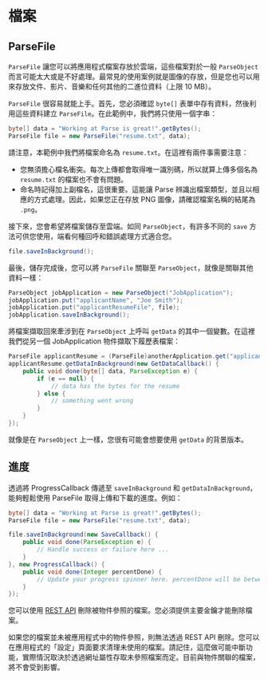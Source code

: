 # 檔案

## ParseFile

`ParseFile` 讓您可以將應用程式檔案存放於雲端，這些檔案對於一般 `ParseObject` 而言可能太大或是不好處理。最常見的使用案例就是圖像的存放，但是您也可以用來存放文件、影片、音樂和任何其他的二進位資料（上限 10 MB）。

`ParseFile` 很容易就能上手。首先，您必須確認 `byte[]` 表單中存有資料，然後利用這些資料建立 `ParseFile`。在此範例中，我們將只使用一個字串：

```java
byte[] data = "Working at Parse is great!".getBytes();
ParseFile file = new ParseFile("resume.txt", data);
```

請注意，本範例中我們將檔案命名為 `resume.txt`。在這裡有兩件事需要注意： 

*   您無須擔心檔名衝突。每次上傳都會取得唯一識別碼，所以就算上傳多個名為 `resume.txt` 的檔案也不會有問題。
*   命名時記得加上副檔名，這很重要。這能讓 Parse 辨識出檔案類型，並且以相應的方式處理。因此，如果您正在存放 PNG 圖像，請確認檔案名稱的結尾為 `.png`。

接下來，您會希望將檔案儲存至雲端。如同 `ParseObject`，有許多不同的 `save` 方法可供您使用，端看何種回呼和錯誤處理方式適合您。

```java
file.saveInBackground();
```

最後，儲存完成後，您可以將 `ParseFile` 關聯至 `ParseObject`，就像是關聯其他資料一樣：

```java
ParseObject jobApplication = new ParseObject("JobApplication");
jobApplication.put("applicantName", "Joe Smith");
jobApplication.put("applicantResumeFile", file);
jobApplication.saveInBackground();
```

將檔案擷取回來牽涉到在 `ParseObject` 上呼叫 `getData` 的其中一個變數。在這裡我們從另一個 JobApplication 物件擷取下履歷表檔案：

```java
ParseFile applicantResume = (ParseFile)anotherApplication.get("applicantResumeFile");
applicantResume.getDataInBackground(new GetDataCallback() {
    public void done(byte[] data, ParseException e) {
        if (e == null) {
            // data has the bytes for the resume
        } else {
            // something went wrong
        }
    }
});
```

就像是在 `ParseObject` 上一樣，您很有可能會想要使用 `getData` 的背景版本。

## 進度

透過將 ProgressCallback 傳遞至 `saveInBackground` 和 `getDataInBackground`，能夠輕鬆使用 ParseFile 取得上傳和下載的進度。例如：

```java
byte[] data = "Working at Parse is great!".getBytes();
ParseFile file = new ParseFile("resume.txt", data);

file.saveInBackground(new SaveCallback() {
    public void done(ParseException e) {
        // Handle success or failure here ...
    }
}, new ProgressCallback() {
    public void done(Integer percentDone) {
        // Update your progress spinner here. percentDone will be between 0 and 100.
    }
});
```

您可以使用 [REST API](/docs/rest#files-deleting) 刪除被物件參照的檔案。您必須提供主要金鑰才能刪除檔案。

如果您的檔案並未被應用程式中的物件參照，則無法透過 REST API 刪除。您可以在應用程式的「設定」頁面要求清理未使用的檔案。請記住，這麼做可能中斷功能，實際情況取決於透過網址屬性存取未參照檔案而定。目前與物件關聯的檔案，將不會受到影響。
